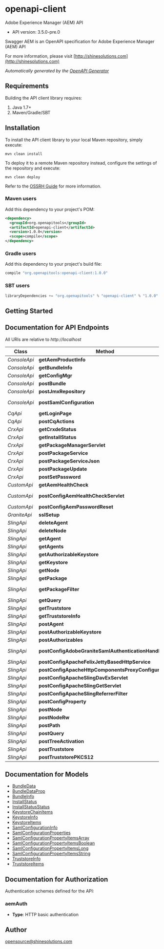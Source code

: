 # openapi-client

Adobe Experience Manager (AEM) API
- API version: 3.5.0-pre.0

Swagger AEM is an OpenAPI specification for Adobe Experience Manager (AEM) API

  For more information, please visit [http://shinesolutions.com](http://shinesolutions.com)

*Automatically generated by the [OpenAPI Generator](https://openapi-generator.tech)*

## Requirements

Building the API client library requires:
1. Java 1.7+
2. Maven/Gradle/SBT

## Installation

To install the API client library to your local Maven repository, simply execute:

```shell
mvn clean install
```

To deploy it to a remote Maven repository instead, configure the settings of the repository and execute:

```shell
mvn clean deploy
```

Refer to the [OSSRH Guide](http://central.sonatype.org/pages/ossrh-guide.html) for more information.

### Maven users

Add this dependency to your project's POM:

```xml
<dependency>
  <groupId>org.openapitools</groupId>
  <artifactId>openapi-client</artifactId>
  <version>1.0.0</version>
  <scope>compile</scope>
</dependency>
```

### Gradle users

Add this dependency to your project's build file:

```groovy
compile "org.openapitools:openapi-client:1.0.0"
```

### SBT users

```scala
libraryDependencies += "org.openapitools" % "openapi-client" % "1.0.0"
```

## Getting Started

## Documentation for API Endpoints

All URIs are relative to *http://localhost*

Class | Method | HTTP request | Description
------------ | ------------- | ------------- | -------------
*ConsoleApi* | **getAemProductInfo** | **GET** /system/console/status-productinfo.json | 
*ConsoleApi* | **getBundleInfo** | **GET** /system/console/bundles/{name}.json | 
*ConsoleApi* | **getConfigMgr** | **GET** /system/console/configMgr | 
*ConsoleApi* | **postBundle** | **POST** /system/console/bundles/{name} | 
*ConsoleApi* | **postJmxRepository** | **POST** /system/console/jmx/com.adobe.granite:type&#x3D;Repository/op/{action} | 
*ConsoleApi* | **postSamlConfiguration** | **POST** /system/console/configMgr/com.adobe.granite.auth.saml.SamlAuthenticationHandler | 
*CqApi* | **getLoginPage** | **GET** /libs/granite/core/content/login.html | 
*CqApi* | **postCqActions** | **POST** /.cqactions.html | 
*CrxApi* | **getCrxdeStatus** | **GET** /crx/server/crx.default/jcr:root/.1.json | 
*CrxApi* | **getInstallStatus** | **GET** /crx/packmgr/installstatus.jsp | 
*CrxApi* | **getPackageManagerServlet** | **GET** /crx/packmgr/service/script.html | 
*CrxApi* | **postPackageService** | **POST** /crx/packmgr/service.jsp | 
*CrxApi* | **postPackageServiceJson** | **POST** /crx/packmgr/service/.json/{path} | 
*CrxApi* | **postPackageUpdate** | **POST** /crx/packmgr/update.jsp | 
*CrxApi* | **postSetPassword** | **POST** /crx/explorer/ui/setpassword.jsp | 
*CustomApi* | **getAemHealthCheck** | **GET** /system/health | 
*CustomApi* | **postConfigAemHealthCheckServlet** | **POST** /apps/system/config/com.shinesolutions.healthcheck.hc.impl.ActiveBundleHealthCheck | 
*CustomApi* | **postConfigAemPasswordReset** | **POST** /apps/system/config/com.shinesolutions.aem.passwordreset.Activator | 
*GraniteApi* | **sslSetup** | **POST** /libs/granite/security/post/sslSetup.html | 
*SlingApi* | **deleteAgent** | **DELETE** /etc/replication/agents.{runmode}/{name} | 
*SlingApi* | **deleteNode** | **DELETE** /{path}/{name} | 
*SlingApi* | **getAgent** | **GET** /etc/replication/agents.{runmode}/{name} | 
*SlingApi* | **getAgents** | **GET** /etc/replication/agents.{runmode}.-1.json | 
*SlingApi* | **getAuthorizableKeystore** | **GET** /{intermediatePath}/{authorizableId}.ks.json | 
*SlingApi* | **getKeystore** | **GET** /{intermediatePath}/{authorizableId}/keystore/store.p12 | 
*SlingApi* | **getNode** | **GET** /{path}/{name} | 
*SlingApi* | **getPackage** | **GET** /etc/packages/{group}/{name}-{version}.zip | 
*SlingApi* | **getPackageFilter** | **GET** /etc/packages/{group}/{name}-{version}.zip/jcr:content/vlt:definition/filter.tidy.2.json | 
*SlingApi* | **getQuery** | **GET** /bin/querybuilder.json | 
*SlingApi* | **getTruststore** | **GET** /etc/truststore/truststore.p12 | 
*SlingApi* | **getTruststoreInfo** | **GET** /libs/granite/security/truststore.json | 
*SlingApi* | **postAgent** | **POST** /etc/replication/agents.{runmode}/{name} | 
*SlingApi* | **postAuthorizableKeystore** | **POST** /{intermediatePath}/{authorizableId}.ks.html | 
*SlingApi* | **postAuthorizables** | **POST** /libs/granite/security/post/authorizables | 
*SlingApi* | **postConfigAdobeGraniteSamlAuthenticationHandler** | **POST** /apps/system/config/com.adobe.granite.auth.saml.SamlAuthenticationHandler.config | 
*SlingApi* | **postConfigApacheFelixJettyBasedHttpService** | **POST** /apps/system/config/org.apache.felix.http | 
*SlingApi* | **postConfigApacheHttpComponentsProxyConfiguration** | **POST** /apps/system/config/org.apache.http.proxyconfigurator.config | 
*SlingApi* | **postConfigApacheSlingDavExServlet** | **POST** /apps/system/config/org.apache.sling.jcr.davex.impl.servlets.SlingDavExServlet | 
*SlingApi* | **postConfigApacheSlingGetServlet** | **POST** /apps/system/config/org.apache.sling.servlets.get.DefaultGetServlet | 
*SlingApi* | **postConfigApacheSlingReferrerFilter** | **POST** /apps/system/config/org.apache.sling.security.impl.ReferrerFilter | 
*SlingApi* | **postConfigProperty** | **POST** /apps/system/config/{configNodeName} | 
*SlingApi* | **postNode** | **POST** /{path}/{name} | 
*SlingApi* | **postNodeRw** | **POST** /{path}/{name}.rw.html | 
*SlingApi* | **postPath** | **POST** /{path}/ | 
*SlingApi* | **postQuery** | **POST** /bin/querybuilder.json | 
*SlingApi* | **postTreeActivation** | **POST** /etc/replication/treeactivation.html | 
*SlingApi* | **postTruststore** | **POST** /libs/granite/security/post/truststore | 
*SlingApi* | **postTruststorePKCS12** | **POST** /etc/truststore | 


## Documentation for Models

 - [BundleData](BundleData.md)
 - [BundleDataProp](BundleDataProp.md)
 - [BundleInfo](BundleInfo.md)
 - [InstallStatus](InstallStatus.md)
 - [InstallStatusStatus](InstallStatusStatus.md)
 - [KeystoreChainItems](KeystoreChainItems.md)
 - [KeystoreInfo](KeystoreInfo.md)
 - [KeystoreItems](KeystoreItems.md)
 - [SamlConfigurationInfo](SamlConfigurationInfo.md)
 - [SamlConfigurationProperties](SamlConfigurationProperties.md)
 - [SamlConfigurationPropertyItemsArray](SamlConfigurationPropertyItemsArray.md)
 - [SamlConfigurationPropertyItemsBoolean](SamlConfigurationPropertyItemsBoolean.md)
 - [SamlConfigurationPropertyItemsLong](SamlConfigurationPropertyItemsLong.md)
 - [SamlConfigurationPropertyItemsString](SamlConfigurationPropertyItemsString.md)
 - [TruststoreInfo](TruststoreInfo.md)
 - [TruststoreItems](TruststoreItems.md)


## Documentation for Authorization

Authentication schemes defined for the API:
### aemAuth

- **Type**: HTTP basic authentication


## Author

opensource@shinesolutions.com

